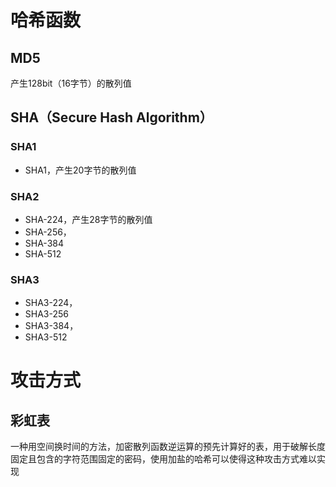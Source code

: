 # 哈希函数
## MD5
产生128bit（16字节）的散列值
## SHA（Secure Hash Algorithm）
### SHA1 
* SHA1，产生20字节的散列值
### SHA2
* SHA-224，产生28字节的散列值
* SHA-256，
* SHA-384
* SHA-512
### SHA3
* SHA3-224，
* SHA3-256
* SHA3-384，
* SHA3-512
# 攻击方式
## 彩虹表
一种用空间换时间的方法，加密散列函数逆运算的预先计算好的表，用于破解长度固定且包含的字符范围固定的密码，使用加盐的哈希可以使得这种攻击方式难以实现
